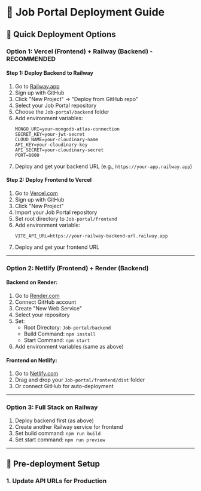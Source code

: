 # 🚀 Job Portal Deployment Guide

## 🎯 **Quick Deployment Options**

### **Option 1: Vercel (Frontend) + Railway (Backend) - RECOMMENDED**

#### **Step 1: Deploy Backend to Railway**
1. Go to [Railway.app](https://railway.app)
2. Sign up with GitHub
3. Click "New Project" → "Deploy from GitHub repo"
4. Select your Job Portal repository
5. Choose the `Job-portal/backend` folder
6. Add environment variables:
   ```
   MONGO_URI=your-mongodb-atlas-connection
   SECRET_KEY=your-jwt-secret
   CLOUD_NAME=your-cloudinary-name
   API_KEY=your-cloudinary-key
   API_SECRET=your-cloudinary-secret
   PORT=8000
   ```
7. Deploy and get your backend URL (e.g., `https://your-app.railway.app`)

#### **Step 2: Deploy Frontend to Vercel**
1. Go to [Vercel.com](https://vercel.com)
2. Sign up with GitHub
3. Click "New Project"
4. Import your Job Portal repository
5. Set root directory to `Job-portal/frontend`
6. Add environment variable:
   ```
   VITE_API_URL=https://your-railway-backend-url.railway.app
   ```
7. Deploy and get your frontend URL

---

### **Option 2: Netlify (Frontend) + Render (Backend)**

#### **Backend on Render:**
1. Go to [Render.com](https://render.com)
2. Connect GitHub account
3. Create "New Web Service"
4. Select your repository
5. Set:
   - Root Directory: `Job-portal/backend`
   - Build Command: `npm install`
   - Start Command: `npm start`
6. Add environment variables (same as above)

#### **Frontend on Netlify:**
1. Go to [Netlify.com](https://netlify.com)
2. Drag and drop your `Job-portal/frontend/dist` folder
3. Or connect GitHub for auto-deployment

---

### **Option 3: Full Stack on Railway**

1. Deploy backend first (as above)
2. Create another Railway service for frontend
3. Set build command: `npm run build`
4. Set start command: `npm run preview`

---

## 🔧 **Pre-deployment Setup**

### **1. Update API URLs for Production**